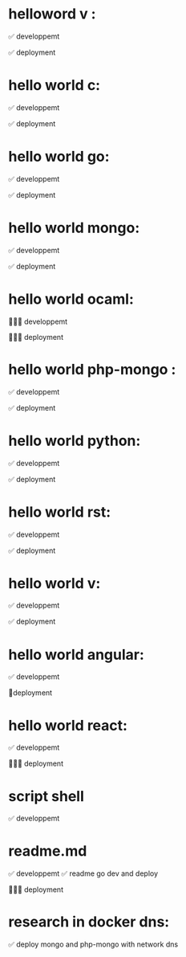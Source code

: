 # helloword v :
✅ developpemt 

✅ deployment

# hello world c:

✅ developpemt 

✅ deployment

# hello world go:

✅ developpemt 

✅ deployment

# hello world mongo:

✅ developpemt 

✅ deployment

# hello world ocaml:

 👷🏻‍♀️ developpemt

 👷🏻‍♀️ deployment 

# hello world php-mongo :

✅ developpemt 

✅ deployment

# hello world python:
✅ developpemt 

✅ deployment

# hello world rst:

✅ developpemt 

✅ deployment

# hello world v:

✅ developpemt 

✅ deployment

# hello world angular:

✅ developpemt 

👷deployment

# hello world react:

✅ developpemt 

👷🏻‍♀️ deployment


# script shell

✅ developpemt 

# readme.md

✅ developpemt 
✅ readme go dev and deploy

👷🏻‍♀️ deployment

# research in docker dns:

✅  deploy mongo and php-mongo with network dns

